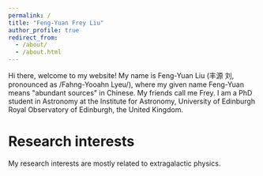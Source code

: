 ```yaml
---
permalink: /
title: "Feng-Yuan Frey Liu"
author_profile: true
redirect_from: 
  - /about/
  - /about.html
---
```


Hi there, welcome to my website! My name is Feng-Yuan Liu (丰源 刘, pronounced as /Fahng-Yooahn Lyeu/), where my given name Feng-Yuan means "abundant sources" in Chinese. My friends call me Frey. I am a PhD student in Astronomy at the Institute for Astronomy, University of Edinburgh Royal Observatory of Edinburgh, the United Kingdom.

Research interests
======

My research interests are mostly related to extragalactic physics.

